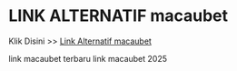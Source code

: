 # LINK ALTERNATIF macaubet

Klik Disini >> <a href="https://linksto.pages.dev/">Link Alternatif macaubet </a>

link macaubet terbaru
link macaubet 2025